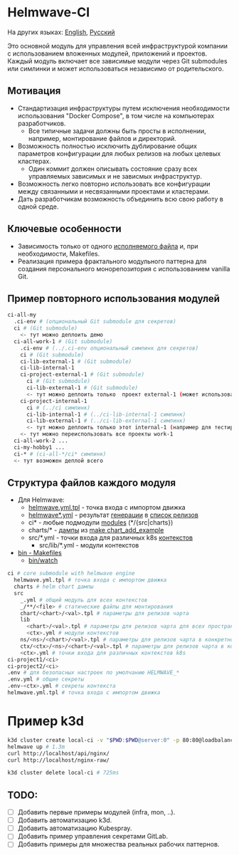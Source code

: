 # Helmwave-CI

На других языках: [English](README.md), [Русский](README.ru.md)

Это основной модуль для управления всей инфраструктурой компании с использованием вложенных модулей, приложений и проектов. Каждый модуль включает все зависимые модули через Git submodules или симлинки и может использоваться независимо от родительского.

## Мотивация

- Стандартизация инфраструктуры путем исключения необходимости использования "Docker Compose", в том числе на компьютерах разработчиков.
  - Все типичные задачи должны быть просты в исполнении, например, монтирование файлов и директорий.
- Возможность полностью исключить дублирование общих параметров конфигурации для любых релизов на любых целевых кластерах.
  - Один коммит должен описывать состояние сразу всех управляемых зависимых и не зависмых инфраструктур.
- Возможность легко повторно использовать все конфигурации между связанными и несвязанными проектами и кластерами.
- Дать разработчикам возможность объединить всю свою работу в одной среде.

## Ключевые особенности

- Зависимость только от одного [исполняемого файла](https://github.com/helmwave/helmwave) и, при необходимости, Makefiles.
- Реализация примера фрактального модульного паттерна для создания персонального монорепозитория с использованием vanilla Git.

## Пример повторного использования модулей

```sh
ci-all-my
  .ci-env # (опциональный Git submodule для секретов)
  ci # (Git submodule)
    <- тут можно деплоить демо
  ci-all-work-1 # (Git submodule)
    .ci-env # (../.ci-env опциональный симлинк для секретов)
    ci # (Git submodule)
    ci-lib-external-1 # (Git submodule)
    ci-lib-internal-1
    ci-project-external-1 # (Git submodule)
      ci # (Git submodule)
      ci-lib-external-1 # (Git submodule)
      <- тут можно деплоить только  проект external-1 (может использоваться внешними клиентами)
    ci-project-internal-1
      ci # (../ci симлинк)
      ci-lib-internal-1 # (../ci-lib-internal-1 симлинк)
      ci-lib-external-1 # (../ci-lib-external-1 симлинк)
      <- тут можно деплоить только этот internal-1 (например для тестирования перед конвертацией во внешний проект)
    <- тут можно переиспользовать все проекты work-1
  ci-all-work-2 ...
  ci-my-hobby1 ...
  ci-* # (ci-all-*/ci* симлинк)
  <- тут возможен деплой всего
```

## Структура файлов каждого модуля

- Для Helmwave:
  - [helmwave.yml.tpl](helmwave.yml.tpl) - точка входа с импортом движка
  - [helmwave*.yml](helmwave.example.yaml) - результат [генерации](https://docs.helmwave.app/0.41.x/cli/#yml) в [список релизов](https://docs.helmwave.app/0.41.x/yaml/)
  - ci* - любые подмодули [modules](#Modules) (*/{src|charts})
  - charts/* - [дампы](bin/chart.mk) из [make chart_add_example](charts.ini)
  - src/*.yml - точки входа для различных k8s [контекстов](src/local.yml)
    - src/lib/*.yml - модули контекстов
- [bin - Makefiles](bin/bin.md)
  - [bin/watch](bin/watch.md)

```sh
ci # core submodule with helmwave engine
  helmwave.yml.tpl # точка входа с импортом движка
  charts # helm chart дампы
  src 
    _.yml # общий модуль для всех контекстов
    _/**/<file> # статические файлы для монтирования
    chart/<chart>/<val>.tpl # параметры для релизов чарта
    lib
      <chart>/<val>.tpl # параметры для релизов чарта для всех пространств имен
      <ctx>.yml # модули контекстов
    ns/<ns>/<chart>/<val>.tpl # параметры для релизов чарта в конкретном пространстве имен
    ctx/<ctx>/<ns>/<chart>/<val>.tpl # параметры для релизов чарта в конкретном пространстве имен и контексте
    <ctx>.yml # точки входа для различных контекстов k8s
ci-project1/<ci>
ci-project2/<ci>
.env # для безопасных настроек по умолчанию HELMWAVE_*
.env.yml # общие секреты
.env-<ctx>.yml # секреты контекста
helmwave.yml.tpl # точка входа с импортом движка
```

# Пример k3d

```sh
k3d cluster create local-ci -v "$PWD:$PWD@server:0" -p 80:80@loadbalancer --k3s-arg "--disable=traefik,local-storage,metrics-server@server:0" # 14.4s
helmwave up # 1.3m
curl http://localhost/api/nginx/
curl http://localhost/nginx-raw/

k3d cluster delete local-ci # 725ms
```

## TODO:

- [ ] Добавить первые примеры модулей (infra, mon, ..).
- [ ] Добавить автоматизацию k3d.
- [ ] Добавить автоматизацию Kubespray.
- [ ] Добавить пример управления секретами GitLab.
- [ ] Добавить примеры для множества реальных рабочих паттернов.
